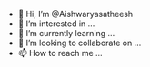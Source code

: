 - 👋 Hi, I’m @Aishwaryasatheesh
- 👀 I’m interested in ...
- 🌱 I’m currently learning ...
- 💞️ I’m looking to collaborate on ...
- 📫 How to reach me ...

<!---
Aishwaryasatheesh/Aishwaryasatheesh is a ✨ special ✨ repository because its `README.md` (this file) appears on your GitHub profile.
You can click the Preview link to take a look at your changes.
--->

